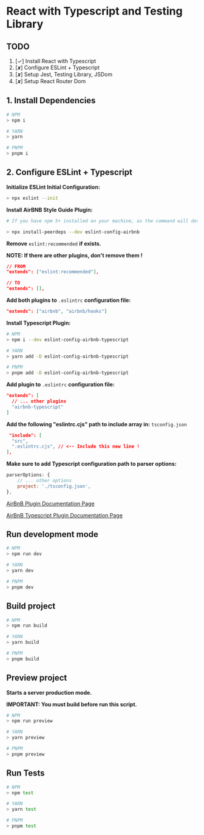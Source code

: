 # React with Typescript and Testing Library

## TODO

1. [✓] Install React with Typescript
2. [𝒙] Configure ESLint + Typescript
3. [𝒙] Setup Jest, Testing Library, JSDom
4. [𝒙] Setup React Router Dom

## 1. Install Dependencies

```bash
# NPM
> npm i

# YARN
> yarn

# PNPM
> pnpm i
```

## 2. Configure ESLint + Typescript

__Initialize ESLint Initial Configuration:__

```bash
> npx eslint --init
```

__Install AirBNB Style Guide Plugin:__

```bash
# If you have npm 5+ installed on your machine, as the command will detect that you are using yarn and will act accordingly.

> npx install-peerdeps --dev eslint-config-airbnb
```

__Remove__ ```eslint:recommended``` __if exists.__

__NOTE: If there are other plugins, don't remove them !__

```json
// FROM
"extends": ["eslint:recommended"],

// TO
"extends": [],
```

__Add both plugins to__ ```.eslintrc``` __configuration file:__

```json
"extends": ["airbnb", "airbnb/hooks"]
```

__Install Typescript Plugin:__

```bash
# NPM
> npm i --dev eslint-config-airbnb-typescript

# YARN
> yarn add -D eslint-config-airbnb-typescript

# PNPM
> pnpm add -D eslint-config-airbnb-typescript
```

__Add plugin to__ ```.eslintrc``` __configuration file:__

```json
"extends": [
  // ... other plugins
  "airbnb-typescript"
]
```

__Add the following "eslintrc.cjs" path to include array in:__ ```tsconfig.json```

```json
 "include": [
  "src",
  ".eslintrc.cjs", // <-- Include this new line !
],
```

__Make sure to add Typescript configuration path to parser options:__

```javascript
parserOptions: {
    // ... other options
    project: './tsconfig.json',
},
```

[AirBnB Plugin Documentation Page](https://www.npmjs.com/package/eslint-config-airbnb)

[AirBnB Typescript Plugin Documentation Page](https://www.npmjs.com/package/eslint-config-airbnb-typescript)
## Run development mode

```bash
# NPM
> npm run dev

# YARN
> yarn dev

# PNPM
> pnpm dev
```

## Build project

```bash
# NPM
> npm run build

# YARN
> yarn build

# PNPM
> pnpm build
```

## Preview project

__Starts a server production mode.__

__IMPORTANT: You must build before run this script.__

```bash
# NPM
> npm run preview

# YARN
> yarn preview

# PNPM
> pnpm preview
```

## Run Tests

```bash
# NPM
> npm test

# YARN
> yarn test

# PNPM
> pnpm test
```
